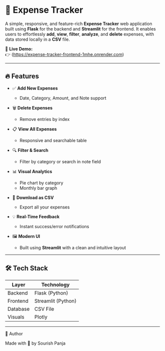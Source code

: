 # 💸 Expense Tracker

A simple, responsive, and feature-rich **Expense Tracker** web application built using **Flask** for the backend and **Streamlit** for the frontend. It enables users to effortlessly **add**, **view**, **filter**, **analyze**, and **delete** expenses, with data stored locally in a **CSV** file.

🚀 **Live Demo:**  
👉 (https://expense-tracker-frontend-1mhe.onrender.com)

---

## 🔥 Features

- ✅ **Add New Expenses**  
  - Date, Category, Amount, and Note support

- 🗑️ **Delete Expenses**  
  - Remove entries by index

- 📋 **View All Expenses**  
  - Responsive and searchable table

- 🔍 **Filter & Search**  
  - Filter by category or search in note field

- 📊 **Visual Analytics**  
  - Pie chart by category  
  - Monthly bar graph

- 💾 **Download as CSV**  
  - Export all your expenses

- 💡 **Real-Time Feedback**  
  - Instant success/error notifications

- 🖼️ **Modern UI**  
  - Built using **Streamlit** with a clean and intuitive layout

---

## 🛠 Tech Stack

| Layer     | Technology         |
|-----------|--------------------|
| Backend   | Flask (Python)     |
| Frontend  | Streamlit (Python) |
| Database  | CSV File           |
| Visuals   | Plotly             |

---
👤 Author

Made with 💙 by Sourish Panja
